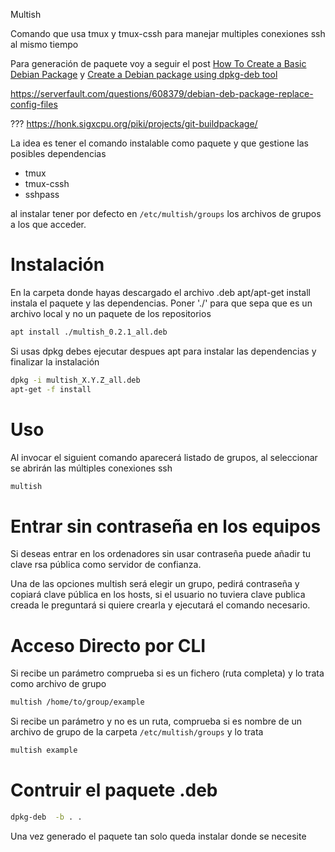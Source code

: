 Multish

Comando que usa tmux y tmux-cssh para manejar multiples conexiones ssh al mismo tiempo

Para generación de paquete voy a seguir el post [How To Create a Basic Debian Package](https://betterprogramming.pub/how-to-create-a-basic-debian-package-927be001ad80) y [Create a Debian package using dpkg-deb tool](https://blog.knoldus.com/create-a-debian-package-using-dpkg-deb-tool/)

https://serverfault.com/questions/608379/debian-deb-package-replace-config-files


???
https://honk.sigxcpu.org/piki/projects/git-buildpackage/

La idea es tener el comando instalable como paquete y que gestione las posibles dependencias
- tmux
- tmux-cssh
- sshpass

al instalar tener por defecto en `/etc/multish/groups` los archivos de grupos a los que acceder.

# Instalación

En la carpeta donde hayas descargado el archivo .deb apt/apt-get install instala el paquete y las dependencias. Poner './' para que sepa que es un archivo local y no un paquete de los repositorios

```sh
apt install ./multish_0.2.1_all.deb
```

Si usas dpkg debes ejecutar despues apt para instalar las dependencias y finalizar la instalación

```sh
dpkg -i multish_X.Y.Z_all.deb
apt-get -f install
```

# Uso

Al invocar el siguient comando aparecerá listado de grupos, al seleccionar se abrirán las múltiples conexiones ssh

```sh
multish
```

# Entrar sin contraseña en los equipos

Si deseas entrar en los ordenadores sin usar contraseña puede añadir tu clave rsa pública como servidor de confianza.

Una de las opciones multish será elegir un grupo, pedirá contraseña y copiará clave pública en los hosts, si el usuario no tuviera clave publica creada le preguntará si quiere crearla y ejecutará el comando necesario.

# Acceso Directo por CLI

Si recibe un parámetro comprueba si es un fichero (ruta completa) y lo trata como archivo de grupo 

```sh
multish /home/to/group/example
```

Si recibe un parámetro y no es un ruta, comprueba si es nombre de un archivo de grupo de la carpeta `/etc/multish/groups` y lo trata

```sh
multish example
```

# Contruir el paquete .deb

```sh
dpkg-deb  -b . .
```

Una vez generado el paquete tan solo queda instalar donde se necesite


